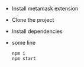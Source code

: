 - Install metamask extension 
- Clone the project
- Install dependencies
- some line

      npm i
      npm start
